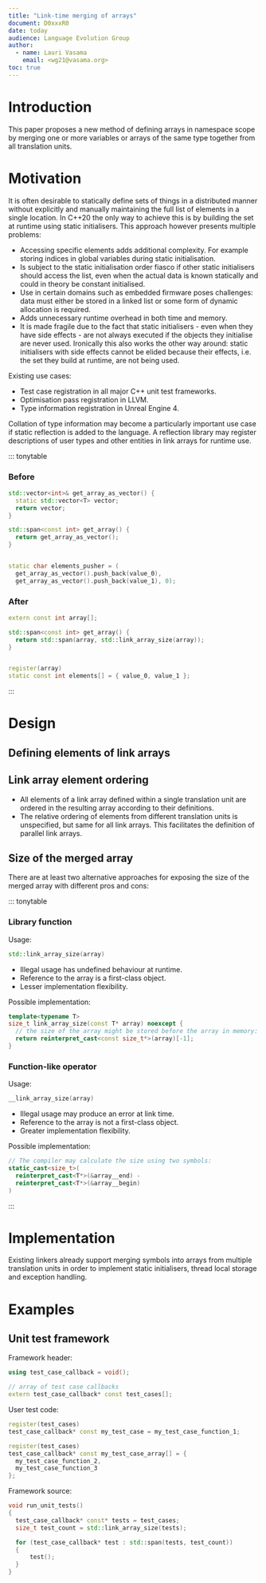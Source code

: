 ```yaml
---
title: "Link-time merging of arrays"
document: D0xxxR0
date: today
audience: Language Evolution Group
author:
  - name: Lauri Vasama
    email: <wg21@vasama.org>
toc: true
---
```


# Introduction

This paper proposes a new method of defining arrays in namespace scope by merging one or more variables or arrays of the same type together from all translation units.

# Motivation

It is often desirable to statically define sets of things in a distributed manner without explicitly and manually maintaining the full list of elements in a single location. In C++20 the only way to achieve this is by building the set at runtime using static initialisers. This approach however presents multiple problems:

* Accessing specific elements adds additional complexity. For example storing indices in global variables during static initialisation.
* Is subject to the static initialisation order fiasco if other static initialisers should access the list, even when the actual data is known statically and could in theory be constant initialised.
* Use in certain domains such as embedded firmware poses challenges: data must either be stored in a linked list or some form of dynamic allocation is required.
* Adds unnecessary runtime overhead in both time and memory.
* It is made fragile due to the fact that static initialisers - even when they have side effects - are not always executed if the objects they initialise are never used. Ironically this also works the other way around: static initialisers with side effects cannot be elided because their effects, i.e. the set they build at runtime, are not being used.

Existing use cases:
* Test case registration in all major C++ unit test frameworks.
* Optimisation pass registration in LLVM.
* Type information registration in Unreal Engine 4.

Collation of type information may become a particularly important use case if static reflection is added to the language. A reflection library may register descriptions of user types and other entities in link arrays for runtime use.

::: tonytable

### Before
```cpp
std::vector<int>& get_array_as_vector() {
  static std::vector<T> vector;
  return vector;
}

std::span<const int> get_array() {
  return get_array_as_vector();
}


static char elements_pusher = (
  get_array_as_vector().push_back(value_0),
  get_array_as_vector().push_back(value_1), 0);
```

### After
```cpp
extern const int array[];

std::span<const int> get_array() {
  return std::span(array, std::link_array_size(array));
}


register(array)
static const int elements[] = { value_0, value_1 };
```
:::

# Design

## Defining elements of link arrays



## Link array element ordering

* All elements of a link array defined within a single translation unit are ordered in the resulting array according to their definitions.
* The relative ordering of elements from different translation units is unspecified, but same for all link arrays. This facilitates the definition of parallel link arrays.

## Size of the merged array

There are at least two alternative approaches for exposing the size of the merged array with different pros and cons:

::: tonytable

### Library function

Usage:
```cpp
std::link_array_size(array)
```

* Illegal usage has undefined behaviour at runtime.
* Reference to the array is a first-class object.
* Lesser implementation flexibility.

Possible implementation:
```cpp
template<typename T>
size_t link_array_size(const T* array) noexcept {
  // the size of the array might be stored before the array in memory:
  return reinterpret_cast<const size_t*>(array)[-1];
}
```

### Function-like operator

Usage:
```cpp
__link_array_size(array)
```

* Illegal usage may produce an error at link time.
* Reference to the array is not a first-class object.
* Greater implementation flexibility.

Possible implementation:
```cpp
// The compiler may calculate the size using two symbols:
static_cast<size_t>(
  reinterpret_cast<T*>(&array__end) -
  reinterpret_cast<T*>(&array__begin)
)
```
:::

# Implementation

Existing linkers already support merging symbols into arrays from multiple translation units in order to implement static initialisers, thread local storage and exception handling.

# Examples

## Unit test framework

Framework header:
```cpp
using test_case_callback = void();

// array of test case callbacks
extern test_case_callback* const test_cases[];
```

User test code:
```cpp
register(test_cases)
test_case_callback* const my_test_case = my_test_case_function_1;

register(test_cases)
test_case_callback* const my_test_case_array[] = {
  my_test_case_function_2,
  my_test_case_function_3
};
```

Framework source:
```cpp
void run_unit_tests()
{
  test_case_callback* const* tests = test_cases;
  size_t test_count = std::link_array_size(tests);

  for (test_case_callback* test : std::span(tests, test_count))
  {
      test();
  }
}
```
